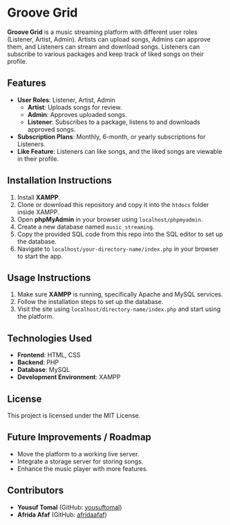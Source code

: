 # Groove Grid

**Groove Grid** is a music streaming platform with different user roles (Listener, Artist, Admin). Artists can upload songs, Admins can approve them, and Listeners can stream and download songs. Listeners can subscribe to various packages and keep track of liked songs on their profile.

## Features
- **User Roles**: Listener, Artist, Admin
  - **Artist**: Uploads songs for review.
  - **Admin**: Approves uploaded songs.
  - **Listener**: Subscribes to a package, listens to and downloads approved songs.
- **Subscription Plans**: Monthly, 6-month, or yearly subscriptions for Listeners.
- **Like Feature**: Listeners can like songs, and the liked songs are viewable in their profile.

## Installation Instructions
1. Install **XAMPP**.
2. Clone or download this repository and copy it into the `htdocs` folder inside XAMPP.
3. Open **phpMyAdmin** in your browser using `localhost/phpmyadmin`.
4. Create a new database named `music_streaming`.
5. Copy the provided SQL code from this repo into the SQL editor to set up the database.
6. Navigate to `localhost/your-directory-name/index.php` in your browser to start the app.

## Usage Instructions
1. Make sure **XAMPP** is running, specifically Apache and MySQL services.
2. Follow the installation steps to set up the database.
3. Visit the site using `localhost/directory-name/index.php` and start using the platform.

## Technologies Used
- **Frontend**: HTML, CSS
- **Backend**: PHP
- **Database**: MySQL
- **Development Environment**: XAMPP

## License
This project is licensed under the MIT License.

## Future Improvements / Roadmap
- Move the platform to a working live server.
- Integrate a storage server for storing songs.
- Enhance the music player with more features.

## Contributors
- **Yousuf Tomal** (GitHub: [yousuftomal](https://github.com/yousuftomal))
- **Afrida Afaf** (GitHub: [afridaafaf](https://github.com/afridaafaf))
